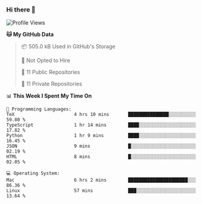 ### Hi there 👋

<!--
**huayuan4396/huayuan4396** is a ✨ _special_ ✨ repository because its `README.md` (this file) appears on your GitHub profile.

Here are some ideas to get you started:

- 🔭 I’m currently working on ...
- 🌱 I’m currently learning ...
- 👯 I’m looking to collaborate on ...
- 🤔 I’m looking for help with ...
- 💬 Ask me about ...
- 📫 How to reach me: ...
- 😄 Pronouns: ...
- ⚡ Fun fact: ...
-->

<!--START_SECTION:waka-->
![Profile Views](http://img.shields.io/badge/Profile%20Views-1-blue)

**🐱 My GitHub Data** 

> 📦 505.0 kB Used in GitHub's Storage 
 > 
> 🚫 Not Opted to Hire
 > 
> 📜 11 Public Repositories 
 > 
> 🔑 11 Private Repositories 
 > 
📊 **This Week I Spent My Time On** 

```text
💬 Programming Languages: 
TeX                      4 hrs 10 mins       ███████████████░░░░░░░░░░   59.80 % 
TypeScript               1 hr 14 mins        ████░░░░░░░░░░░░░░░░░░░░░   17.82 % 
Python                   1 hr 9 mins         ████░░░░░░░░░░░░░░░░░░░░░   16.45 % 
JSON                     9 mins              █░░░░░░░░░░░░░░░░░░░░░░░░   02.19 % 
HTML                     8 mins              █░░░░░░░░░░░░░░░░░░░░░░░░   02.05 % 

💻 Operating System: 
Mac                      6 hrs 2 mins        ██████████████████████░░░   86.36 % 
Linux                    57 mins             ███░░░░░░░░░░░░░░░░░░░░░░   13.64 % 
```


<!--END_SECTION:waka-->
